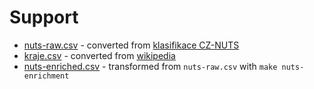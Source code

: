 # Support

* [nuts-raw.csv](nuts-raw.csv) - converted from [klasifikace CZ-NUTS](https://www.czso.cz/csu/czso/klasifikace-uzemnich-statistickych-jednotek-cz-nuts)
* [kraje.csv](kraje.csv) - converted from [wikipedia](https://cs.wikipedia.org/wiki/Kraje_v_%C4%8Cesku)
* [nuts-enriched.csv](nuts-enriched.csv) - transformed from `nuts-raw.csv` with `make nuts-enrichment`